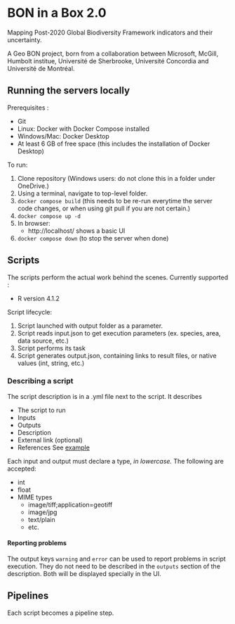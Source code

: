 # BON in a Box 2.0

Mapping Post-2020 Global Biodiversity Framework indicators and their uncertainty.

A Geo BON project, born from a collaboration between Microsoft, McGill, Humbolt institue, Université de Sherbrooke, Université Concordia and Université de Montréal.

## Running the servers locally
Prerequisites : 
 - Git
 - Linux: Docker with Docker Compose installed
 - Windows/Mac: Docker Desktop
 - At least 6 GB of free space (this includes the installation of Docker Desktop)

To run:
1. Clone repository (Windows users: do not clone this in a folder under OneDrive.)
2. Using a terminal, navigate to top-level folder.
3. `docker compose build` (this needs to be re-run everytime the server code changes, or when using git pull if you are not certain.)
4. `docker compose up -d`
5. In browser:
    - http://localhost/ shows a basic UI
6. `docker compose down` (to stop the server when done)

## Scripts
The scripts perform the actual work behind the scenes.
Currently supported : 
 - R version 4.1.2

Script lifecycle:
1. Script launched with output folder as a parameter.
2. Script reads input.json to get execution parameters (ex. species, area, data source, etc.)
3. Script performs its task
4. Script generates output.json, containing links to result files, or native values (int, string, etc.)

### Describing a script
The script description is in a .yml file next to the script. It describes
- The script to run
- Inputs
- Outputs
- Description
- External link (optional)
- References
See [example](/scripts/HelloWorld.yml)

Each input and output must declare a type, *in lowercase.* The following are accepted:
- int
- float
- MIME types
  - image/tiff;application=geotiff
  - image/jpg
  - text/plain
  - etc.

#### Reporting problems
The output keys `warning` and `error` can be used to report problems in script execution. They do not need to be described in the `outputs` section of the description. Both will be displayed specially in the UI.

## Pipelines
Each script becomes a pipeline step.
